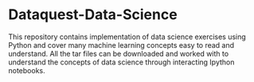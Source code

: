 # Dataquest-Data-Science
This repository contains implementation of data science exercises using Python and cover many machine learning concepts easy to read and understand. 
All the tar files can be downloaded and worked with to understand the concepts of data science through interacting Ipython notebooks.
